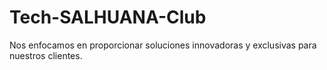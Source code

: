 # Tech-SALHUANA-Club
Nos enfocamos en proporcionar soluciones innovadoras y exclusivas para nuestros clientes.
